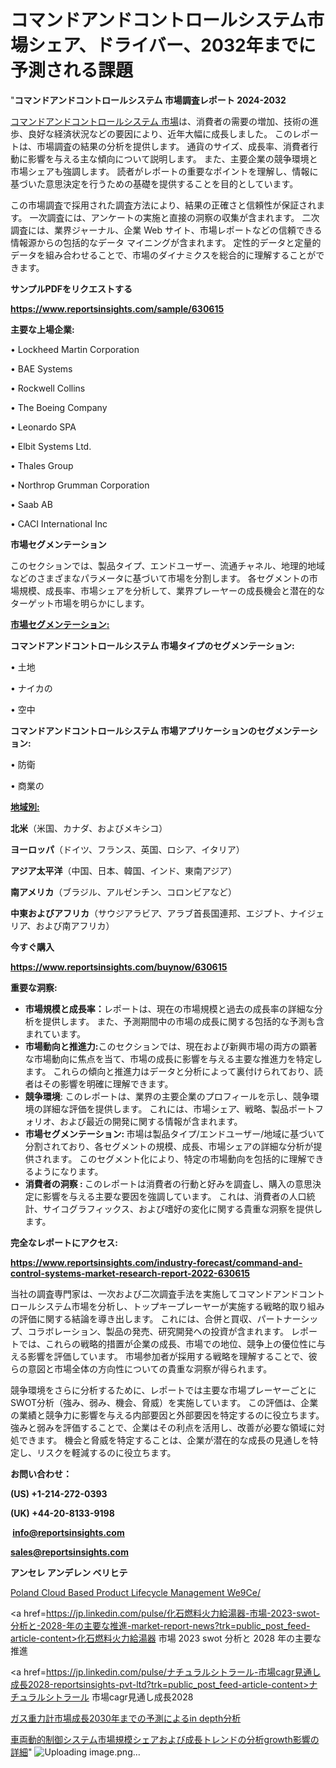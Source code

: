 # コマンドアンドコントロールシステム市場シェア、ドライバー、2032年までに予測される課題

"<strong>コマンドアンドコントロールシステム 市場調査レポート 2024-2032</strong>

<a href=https://www.reportsinsights.com/sample/630615>コマンドアンドコントロールシステム 市場</a>は、消費者の需要の増加、技術の進歩、良好な経済状況などの要因により、近年大幅に成長しました。 このレポートは、市場調査の結果の分析を提供します。 通貨のサイズ、成長率、消費者行動に影響を与える主な傾向について説明します。 また、主要企業の競争環境と市場シェアも強調します。 読者がレポートの重要なポイントを理解し、情報に基づいた意思決定を行うための基礎を提供することを目的としています。

この市場調査で採用された調査方法により、結果の正確さと信頼性が保証されます。 一次調査には、アンケートの実施と直接の洞察の収集が含まれます。 二次調査には、業界ジャーナル、企業 Web サイト、市場レポートなどの信頼できる情報源からの包括的なデータ マイニングが含まれます。 定性的データと定量的データを組み合わせることで、市場のダイナミクスを総合的に理解することができます。

<strong><b>サンプルPDFをリクエストする</b></strong>

<a href=https://www.reportsinsights.com/sample/630615><strong><u>https://www.reportsinsights.com/sample/630615</u></strong></a>

<strong>主要な上場企業:</strong>

• Lockheed Martin Corporation

• BAE Systems

• Rockwell Collins

• The Boeing Company

• Leonardo SPA

• Elbit Systems Ltd.

• Thales Group

• Northrop Grumman Corporation

• Saab AB

• CACI International Inc

<strong>市場セグメンテーション</strong>

このセクションでは、製品タイプ、エンドユーザー、流通チャネル、地理的地域などのさまざまなパラメータに基づいて市場を分割します。 各セグメントの市場規模、成長率、市場シェアを分析して、業界プレーヤーの成長機会と潜在的なターゲット市場を明らかにします。

<strong><u>市場セグメンテーション</u></strong><strong><u>:</u></strong>

<strong>コマンドアンドコントロールシステム 市場タイプのセグメンテーション:</strong>

• 土地

• ナイカの

• 空中

<strong>コマンドアンドコントロールシステム 市場アプリケーションのセグメンテーション:</strong>

• 防衛

• 商業の

<strong><u>地域別</u></strong><strong><u>:</u></strong>

<strong>北米</strong>（米国、カナダ、およびメキシコ）

<strong>ヨーロッパ</strong>（ドイツ、フランス、英国、ロシア、イタリア）

<strong>アジア太平洋</strong>（中国、日本、韓国、インド、東南アジア）

<strong>南アメリカ</strong>（ブラジル、アルゼンチン、コロンビアなど）

<strong>中東およびアフリカ</strong>（サウジアラビア、アラブ首長国連邦、エジプト、ナイジェリア、および南アフリカ）

<strong>今すぐ購入</strong>

<a href=https://www.reportsinsights.com/buynow/630615><strong><u>https://www.reportsinsights.com/buynow/630615</u></strong></a>

<strong>重要な洞察:</strong>
<ul>
  <li><strong>市場規模と成長率：</strong>レポートは、現在の市場規模と過去の成長率の詳細な分析を提供します。 また、予測期間中の市場の成長に関する包括的な予測も含まれています。</li>
  <li><strong>市場動向と推進力:</strong>このセクションでは、現在および新興市場の両方の顕著な市場動向に焦点を当て、市場の成長に影響を与える主要な推進力を特定します。 これらの傾向と推進力はデータと分析によって裏付けられており、読者はその影響を明確に理解できます。</li>
  <li><strong>競争環境</strong>: このレポートは、業界の主要企業のプロフィールを示し、競争環境の詳細な評価を提供します。 これには、市場シェア、戦略、製品ポートフォリオ、および最近の開発に関する情報が含まれます。</li>
  <li><strong>市場セグメンテーション: </strong>市場は製品タイプ/エンドユーザー/地域に基づいて分割されており、各セグメントの規模、成長、市場シェアの詳細な分析が提供されます。 このセグメント化により、特定の市場動向を包括的に理解できるようになります。</li>
  <li><strong>消費者の洞察 : </strong>このレポートは消費者の行動と好みを調査し、購入の意思決定に影響を与える主要な要因を強調しています。 これは、消費者の人口統計、サイコグラフィックス、および嗜好の変化に関する貴重な洞察を提供します。</li>
</ul>
<strong>完全なレポートにアクセス:</strong>

<a href=https://www.reportsinsights.com/industry-forecast/command-and-control-systems-market-research-report-2022-630615><strong><u><b>https://www.reportsinsights.com/industry-forecast/command-and-control-systems-market-research-report-2022-630615</b></u></strong></a>

当社の調査専門家は、一次および二次調査手法を実施してコマンドアンドコントロールシステム市場を分析し、トップキープレーヤーが実施する戦略的取り組みの評価に関する結論を導き出します。 これには、合併と買収、パートナーシップ、コラボレーション、製品の発売、研究開発への投資が含まれます。 レポートでは、これらの戦略的措置が企業の成長、市場での地位、競争上の優位性に与える影響を評価しています。 市場参加者が採用する戦略を理解することで、彼らの意図と市場全体の方向性についての貴重な洞察が得られます。

競争環境をさらに分析するために、レポートでは主要な市場プレーヤーごとにSWOT分析（強み、弱み、機会、脅威）を実施しています。 この評価は、企業の業績と競争力に影響を与える内部要因と外部要因を特定するのに役立ちます。 強みと弱みを評価することで、企業はその利点を活用し、改善が必要な領域に対処できます。 機会と脅威を特定することは、企業が潜在的な成長の見通しを特定し、リスクを軽減するのに役立ちます。

<strong>お問い合わせ：</strong>

<strong>(US) +1-214-272-0393</strong>

<strong>(UK) +44-20-8133-9198</strong>

<strong> </strong><a href=info@reportsinsights.com><strong><u>info@reportsinsights.com</u></strong></a>

<a href=sales@reportsinsights.com><strong><u>sales@reportsinsights.com</u></strong></a>

<strong>アンセレ アンデレン ベリヒテ</strong>

<a href=https://www.linkedin.com/pulse/poland-cloud-based-product-lifecycle-management-we9ce/>Poland Cloud Based Product Lifecycle Management We9Ce/</a>

<a href=https://jp.linkedin.com/pulse/化石燃料火力給湯器-市場-2023-swot-分析と-2028-年の主要な推進-market-report-news?trk=public_post_feed-article-content>化石燃料火力給湯器 市場 2023 swot 分析と 2028 年の主要な推進</a>

<a href=https://jp.linkedin.com/pulse/ナチュラルシトラール-市場cagr見通し成長2028-reportsinsights-pvt-ltd?trk=public_post_feed-article-content>ナチュラルシトラール 市場cagr見通し成長2028</a>

<a href=https://www.linkedin.com/pulse/ガス重力計市場成長2030年までの予測によるin-depth分析-reports-insights-expert-ejegf/>ガス重力計市場成長2030年までの予測によるin depth分析</a>

<a href=https://www.linkedin.com/pulse/車両動的制御システム市場規模シェアおよび成長トレンドの分析growth影響の詳細-tribunal-analytics-360-yvaqf/>車両動的制御システム市場規模シェアおよび成長トレンドの分析growth影響の詳細</a>"
![Uploading image.png…]()
